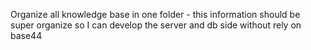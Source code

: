 Organize all knowledge base in one folder - this information should be super organize so I can develop the server and db side without rely on base44
